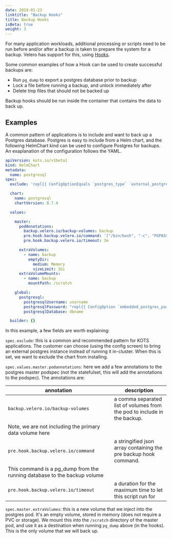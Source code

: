 ```yaml
---
date: 2019-01-23
linktitle: "Backup Hooks"
title: Backup Hooks
isBeta: true
weight: 3
---
```


For many application workloads, additional processing or scripts need to be run before and/or after a backup is taken to prepare the system for a backup. 
Velero has support for this, using [Hooks](https://velero.io/docs/main/hooks/).

Some common examples of how a Hook can be used to create successful backups are:
- Run `pg_dump` to export a postgres database prior to backup
- Lock a file before running a backup, and unlock immediately after
- Delete tmp files that should not be backed up

Backup hooks should be run inside the container that contains the data to back up.

## Examples
A common pattern of applications is to include and want to back up a Postgres database. 
Postgres is easy to include from a Helm chart, and the following HelmChart kind can be used to configure Postgres for backups. An exaplanation of the configuration follows the YAML.

```yaml
apiVersion: kots.io/v1beta1
kind: HelmChart
metadata:
  name: postgresql
spec:
  exclude: 'repl{{ ConfigOptionEquals `postgres_type` `external_postgres` }}'

  chart:
    name: postgresql
    chartVersion: 8.7.4

  values:

    master:
      podAnnotations:
        backup.velero.io/backup-volumes: backup
        pre.hook.backup.velero.io/command: '["/bin/bash", "-c", "PGPASSWORD=$POSTGRES_PASSWORD pg_dump -U username -d dbname -h 127.0.0.1 > /scratch/backup.sql"]'
        pre.hook.backup.velero.io/timeout: 3m

      extraVolumes:
        - name: backup
          emptyDir:
            medium: Memory
            sizeLimit: 1Gi
      extraVolumeMounts:
        - name: backup
          mountPath: /scratch

    global:
      postgresql:
        postgresqlUsername: username
        postgresqlPassword: "repl{{ ConfigOption `embedded_postgres_password` }}"
        postgresqlDatabase: dbname

  builder: {}

```

In this example, a few fields are worth explaining:

`spec.exclude`: this is a common and recommended pattern for KOTS applications. 
The customer can choose (using the config screen) to bring an external postgres instance instead of running it in-cluster. 
When this is set, we want to exclude the chart from installing.

`spec.values.master.podannotations`: here we add a few annotations to the postgres master podspec (not the statefulset, this will add the annotations to the podspec). 
The annotations are:

| annotation | description |
|------------|-------------|
| `backup.velero.io/backup-volumes` | a comma separated list of volumes from the pod to include in the backup. 
Note, we are not including the primary data volume here |
| `pre.hook.backup.velero.io/command` | a stringified json array containing the pre backup hook command. 
This command is a pg_dump from the running database to the backup volume |
| `pre.hook.backup.velero.io/timeout` | a duration for the maximum time to let this script run for |

`spec.master.extraVolumes`: this is a new volume that we inject into the postgres pod. It's an empty volume, stored in memory (does not require a PVC or storage). 
We mount this into the `/scratch` directory of the master pod, and use it as a destination when running `pg_dump` above (in the hooks). 
This is the only volume that we will back up.
